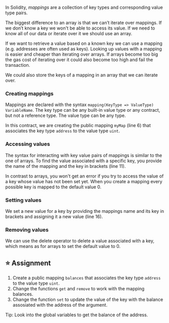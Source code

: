 In Solidity, *mappings* are a collection of key types and corresponding value type pairs.

The biggest difference to an array is that we can’t iterate over mappings. If we don’t know a key we won't be able to access its value. If we need to know all of our data or iterate over it we should use an array. 

If we want to retrieve a value based on a known key we can use a mapping (e.g. addresses are often used as keys). Looking up values with a mapping is easier and cheaper than iterating over arrays. If arrays become too big the gas cost of iterating over it could also become too high and fail the transaction.

We could also store the keys of a mapping in an array that we can iterate over.

### Creating mappings
Mappings are declared with the syntax `mapping(KeyType => ValueType) VariableName`.
The key type can be any built-in value type or any contract, but not a reference type. The value type can be any type.

In this contract, we are creating the public mapping `myMap` (line 6) that associates the key type `address` to the value type `uint`.

### Accessing values
The syntax for interacting with key value pairs of mappings is similar to the one of arrays.
To find the value associated with a specific key, you provide the name of the mapping and the key in brackets (line 11). 

In contrast to arrays, you won't get an error if you try to access the value of a key whose value has not been set yet. When you create a mapping every possible key is mapped to the default value 0.

### Setting values
We set a new value for a key by providing the mappings name and its key in brackets and assigning it a new value (line 16).

### Removing values
We can use the delete operator to delete a value associated with a key, which means as for arrays to set the default value to 0.

## ⭐️ Assignment
1. Create a public mapping `balances` that associates the key type `address` to the value type `uint`.
2. Change the functions `get` and `remove` to work with the mapping balances.
3. Change the function `set` to update the value of the key with the balance assosiated with the address of the argument.

Tip: Look into the global variables to get the balance of the address.